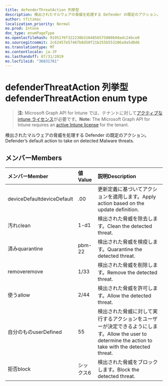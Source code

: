 ```yaml
---
title: defenderThreatAction 列挙型
description: 検出されたマルウェアの脅威を処理する Defender の既定のアクション。
author: tfitzmac
localization_priority: Normal
ms.prod: Intune
doc_type: enumPageType
ms.openlocfilehash: 0195176f322230b3164856575880b9dadc24bce0
ms.sourcegitcommit: 2c62457e57467b8d50f21b255b553106a9a5d8d6
ms.translationtype: MT
ms.contentlocale: ja-JP
ms.lasthandoff: 07/31/2019
ms.locfileid: "36031781"
---
```

# <a name="defenderthreataction-enum-type"></a><span data-ttu-id="f8951-103">defenderThreatAction 列挙型</span><span class="sxs-lookup"><span data-stu-id="f8951-103">defenderThreatAction enum type</span></span>

> <span data-ttu-id="f8951-104">**注:** Microsoft Graph API for Intune では、テナントに対して[アクティブな intune ライセンス](https://go.microsoft.com/fwlink/?linkid=839381)が必要です。</span><span class="sxs-lookup"><span data-stu-id="f8951-104">**Note:** The Microsoft Graph API for Intune requires an [active Intune license](https://go.microsoft.com/fwlink/?linkid=839381) for the tenant.</span></span>

<span data-ttu-id="f8951-105">検出されたマルウェアの脅威を処理する Defender の既定のアクション。</span><span class="sxs-lookup"><span data-stu-id="f8951-105">Defender’s default action to take on detected Malware threats.</span></span>

## <a name="members"></a><span data-ttu-id="f8951-106">メンバー</span><span class="sxs-lookup"><span data-stu-id="f8951-106">Members</span></span>
|<span data-ttu-id="f8951-107">メンバー</span><span class="sxs-lookup"><span data-stu-id="f8951-107">Member</span></span>|<span data-ttu-id="f8951-108">値</span><span class="sxs-lookup"><span data-stu-id="f8951-108">Value</span></span>|<span data-ttu-id="f8951-109">説明</span><span class="sxs-lookup"><span data-stu-id="f8951-109">Description</span></span>|
|:---|:---|:---|
|<span data-ttu-id="f8951-110">deviceDefault</span><span class="sxs-lookup"><span data-stu-id="f8951-110">deviceDefault</span></span>|<span data-ttu-id="f8951-111">.0</span><span class="sxs-lookup"><span data-stu-id="f8951-111">0</span></span>|<span data-ttu-id="f8951-112">更新定義に基づいてアクションを適用します。</span><span class="sxs-lookup"><span data-stu-id="f8951-112">Apply action based on the update definition.</span></span>|
|<span data-ttu-id="f8951-113">汚れ</span><span class="sxs-lookup"><span data-stu-id="f8951-113">clean</span></span>|<span data-ttu-id="f8951-114">1-d</span><span class="sxs-lookup"><span data-stu-id="f8951-114">1</span></span>|<span data-ttu-id="f8951-115">検出された脅威を除去します。</span><span class="sxs-lookup"><span data-stu-id="f8951-115">Clean the detected threat.</span></span>|
|<span data-ttu-id="f8951-116">済み</span><span class="sxs-lookup"><span data-stu-id="f8951-116">quarantine</span></span>|<span data-ttu-id="f8951-117">pbm-2</span><span class="sxs-lookup"><span data-stu-id="f8951-117">2</span></span>|<span data-ttu-id="f8951-118">検出された脅威を検疫します。</span><span class="sxs-lookup"><span data-stu-id="f8951-118">Quarantine the detected threat.</span></span>|
|<span data-ttu-id="f8951-119">remove</span><span class="sxs-lookup"><span data-stu-id="f8951-119">remove</span></span>|<span data-ttu-id="f8951-120">1/3</span><span class="sxs-lookup"><span data-stu-id="f8951-120">3</span></span>|<span data-ttu-id="f8951-121">検出された脅威を削除します。</span><span class="sxs-lookup"><span data-stu-id="f8951-121">Remove the detected threat.</span></span>|
|<span data-ttu-id="f8951-122">使う</span><span class="sxs-lookup"><span data-stu-id="f8951-122">allow</span></span>|<span data-ttu-id="f8951-123">2/4</span><span class="sxs-lookup"><span data-stu-id="f8951-123">4</span></span>|<span data-ttu-id="f8951-124">検出された脅威を許可します。</span><span class="sxs-lookup"><span data-stu-id="f8951-124">Allow the detected threat.</span></span>|
|<span data-ttu-id="f8951-125">自分のもの</span><span class="sxs-lookup"><span data-stu-id="f8951-125">userDefined</span></span>|<span data-ttu-id="f8951-126">5</span><span class="sxs-lookup"><span data-stu-id="f8951-126">5</span></span>|<span data-ttu-id="f8951-127">検出された脅威に対して実行するアクションをユーザーが決定できるようにします。</span><span class="sxs-lookup"><span data-stu-id="f8951-127">Allow the user to determine the action to take with the detected threat.</span></span>|
|<span data-ttu-id="f8951-128">拒否</span><span class="sxs-lookup"><span data-stu-id="f8951-128">block</span></span>|<span data-ttu-id="f8951-129">シックス</span><span class="sxs-lookup"><span data-stu-id="f8951-129">6</span></span>|<span data-ttu-id="f8951-130">検出された脅威をブロックします。</span><span class="sxs-lookup"><span data-stu-id="f8951-130">Block the detected threat.</span></span>|



